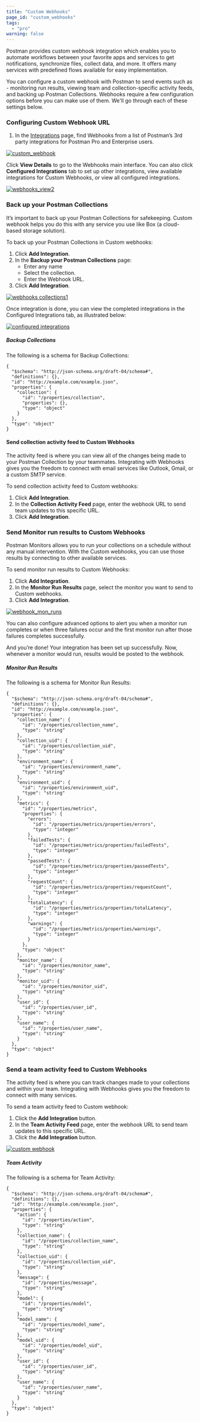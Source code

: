 ```yaml
---
title: "Custom Webhooks"
page_id: "custom_webhooks"
tags: 
  - "pro"
warning: false
---
```


Postman provides custom webhook integration which enables you to automate workflows between your favorite apps and services to get notifications, synchronize files, collect data, and more. It offers many services with predefined flows available for easy implementation.

You can configure a custom webhook with Postman to send events such as - monitoring run results, viewing team and collection-specific activity feeds, and backing up Postman Collections. Webhooks require a few configuration options before you can make use of them. We'll go through each of these settings below.


### Configuring Custom Webhook URL

1. In the [Integrations](https://go.postman.co/dashboard/integrations) page, find Webhooks from a list of Postman’s 3rd party integrations for Postman Pro and Enterprise users.

[![custom_webhook](https://s3.amazonaws.com/postman-static-getpostman-com/postman-docs/webhooks_view1.png)](https://s3.amazonaws.com/postman-static-getpostman-com/postman-docs/webhooks_view1.png)  

Click **View Details** to go to the Webhooks main interface. You can also click **Configured Integrations** tab to set up other integrations, view available integrations for Custom Webhooks, or view all configured integrations. 

[![webhooks_view2](https://s3.amazonaws.com/postman-static-getpostman-com/postman-docs/webhooks_view2.png)](https://s3.amazonaws.com/postman-static-getpostman-com/postman-docs/webhooks_view2.png)  


### Back up your Postman Collections
It’s important to back up your Postman Collections for safekeeping. Custom webhook helps you do this with any service you use like Box (a cloud-based storage solution).

To back up your Postman Collections in Custom webhooks:

1. Click **Add Integration**.
2. In the **Backup your Postman Collections** page:
   * Enter any name
   * Select the collection.
   * Enter the Webhook URL.
3. Click **Add Integration**.


[![webhooks collections1](https://s3.amazonaws.com/postman-static-getpostman-com/postman-docs/webhooks_collections1.png)](https://s3.amazonaws.com/postman-static-getpostman-com/postman-docs/webhooks_collections1.png)

Once integration is done, you can view the completed integrations in the Configured Integrations tab, as illustrated below:

[![configured integrations](https://s3.amazonaws.com/postman-static-getpostman-com/postman-docs/Configured_integrations.png)](https://s3.amazonaws.com/postman-static-getpostman-com/postman-docs/Configured_integrations.png)

##### **Backup Collections**

The following is a schema for Backup Collections:
```
{
  "$schema": "http://json-schema.org/draft-04/schema#",
  "definitions": {},
  "id": "http://example.com/example.json",
  "properties": {
    "collection": {
      "id": "/properties/collection",
      "properties": {},
      "type": "object"
    }
  },
  "type": "object"
}
```

#### Send collection activity feed to Custom Webhooks
The activity feed is where you can view all of the changes being made to your Postman Collection by your teammates. Integrating with Webhooks gives you the freedom to connect with email services like Outlook, Gmail, or a custom SMTP service.

To send collection activity feed to Custom webhooks:

1. Click **Add Integration**.
2. In the **Collection Activity Feed** page, enter the webhook URL to send team updates to this specific URL.
3. Click **Add Integration**.

### Send Monitor run results to Custom Webhooks
Postman Monitors allows you to run your collections on a schedule without any manual intervention. With the Custom webhooks, you can use those results by connecting to other available services.

To send monitor run results to Custom Webhooks:

1. Click **Add Integration**.
2. In the **Monitor Run Results** page, select the monitor you want to send to Custom webhooks. 
3. Click **Add Integration**.

[![webhook_mon_runs](https://s3.amazonaws.com/postman-static-getpostman-com/postman-docs/webhooks_monitors1.png)](https://s3.amazonaws.com/postman-static-getpostman-com/postman-docs/webhooks_monitors1.png) 

You can also configure advanced options to alert you when a monitor run completes or when three failures occur and the first monitor run after those failures completes successfully.

And you’re done! Your integration has been set up successfully. Now, whenever a monitor would run, results would be posted to the webhook. 

##### **Monitor Run Results** 

The following is a schema for Monitor Run Results:

```
{
  "$schema": "http://json-schema.org/draft-04/schema#",
  "definitions": {},
  "id": "http://example.com/example.json",
  "properties": {
    "collection_name": {
      "id": "/properties/collection_name",
      "type": "string"
    },
    "collection_uid": {
      "id": "/properties/collection_uid",
      "type": "string"
    },
    "environment_name": {
      "id": "/properties/environment_name",
      "type": "string"
    },
    "environment_uid": {
      "id": "/properties/environment_uid",
      "type": "string"
    },
    "metrics": {
      "id": "/properties/metrics",
      "properties": {
        "errors": 
          "id": "/properties/metrics/properties/errors",
          "type": "integer"
        },
        "failedTests": {
          "id": "/properties/metrics/properties/failedTests",
          "type": "integer"
        },
        "passedTests": {
          "id": "/properties/metrics/properties/passedTests",
          "type": "integer"
        },
        "requestCount": {
          "id": "/properties/metrics/properties/requestCount",
          "type": "integer"
        },
        "totalLatency": {
          "id": "/properties/metrics/properties/totalLatency",
          "type": "integer"
        },
        "warnings": {
          "id": "/properties/metrics/properties/warnings",
          "type": "integer"
        }
      },
      "type": "object"
    },
    "monitor_name": {
      "id": "/properties/monitor_name",
      "type": "string"
    },
    "monitor_uid": {
      "id": "/properties/monitor_uid",
      "type": "string"
    },
    "user_id": {
      "id": "/properties/user_id",
      "type": "string"
    },
    "user_name": {
      "id": "/properties/user_name",
      "type": "string"
    }
  },
  "type": "object"
}
```

### Send a team activity feed to Custom Webhooks
The activity feed is where you can track changes made to your collections and within your team. Integrating with Webhooks gives you the freedom to connect with many services. 

To send a team activity feed to Custom webhook:

1. Click the **Add Integration** button.
2. In the **Team Activity Feed** page, enter the webhook URL to send team updates to this specific URL.
3. Click the **Add Integration** button.

[![custom webhook](https://s3.amazonaws.com/postman-static-getpostman-com/postman-docs/WS-integrations-msFlow-teamactivityfeed.png)](https://s3.amazonaws.com/postman-static-getpostman-com/postman-docs/WS-integrations-msFlow-teamactivityfeed.png)


##### **Team Activity**
The following is a schema for Team Activity:

```
{
  "$schema": "http://json-schema.org/draft-04/schema#",
  "definitions": {},
  "id": "http://example.com/example.json",
  "properties": {
    "action": {
      "id": "/properties/action",
      "type": "string"
    },
    "collection_name": {
      "id": "/properties/collection_name",
      "type": "string"
    },
    "collection_uid": {
      "id": "/properties/collection_uid",
      "type": "string"
    },
    "message": {
      "id": "/properties/message",
      "type": "string"
    },
    "model": {
      "id": "/properties/model",
      "type": "string"
    },
    "model_name": {
      "id": "/properties/model_name",
      "type": "string"
    },
    "model_uid": {
      "id": "/properties/model_uid",
      "type": "string"
    },
    "user_id": {
      "id": "/properties/user_id",
      "type": "string"
    },
    "user_name": {
      "id": "/properties/user_name",
      "type": "string"
    }
  },
  "type": "object"
}
```